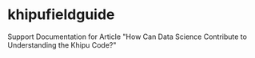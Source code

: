 # khipufieldguide
Support Documentation for Article "How Can Data Science Contribute to Understanding the Khipu Code?"

